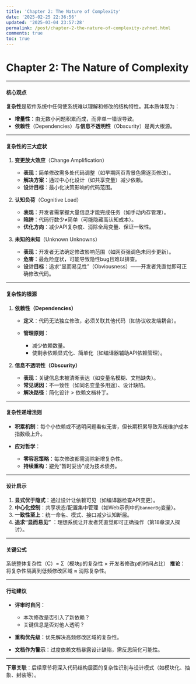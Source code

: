 ```yaml
---
title: 'Chapter 2: The Nature of Complexity'
date: '2025-02-25 22:36:56'
updated: '2025-03-04 23:57:28'
permalink: /post/chapter-2-the-nature-of-complexity-zvhnet.html
comments: true
toc: true
---
```


# Chapter 2: The Nature of Complexity

---

#### **核心观点**

**复杂性**是软件系统中任何使系统难以理解和修改的结构特性。其本质体现为：

* **增量性**：由无数小问题积累而成，而非单一错误导致。
* **依赖性**（Dependencies）与**信息不透明性**（Obscurity）是两大根源。

---

#### **复杂性的三大症状**

1. **变更放大效应**（Change Amplification）

    * **表现**：简单修改需多处代码调整（如早期网页背景色需逐页修改）。
    * **解决方案**：通过中心化设计（如共享变量）减少依赖。
    * **设计目标**：最小化决策影响的代码范围。
2. **认知负荷**（Cognitive Load）

    * **表现**：开发者需掌握大量信息才能完成任务（如手动内存管理）。
    * **陷阱**：代码行数少≠简单（可能隐藏高认知成本）。
    * **优化方向**：减少API复杂度、消除全局变量、保证一致性。
3. **未知的未知**（Unknown Unknowns）

    * **表现**：开发者无法确定修改影响范围（如网页强调色未同步更新）。
    * **危害**：最危险症状，可能导致隐性bug且难以排查。
    * **设计目标**：追求“显而易见性”（Obviousness）——开发者凭直觉即可正确修改代码。

---

#### **复杂性的根源**

1. **依赖性（Dependencies）**

    * **定义**：代码无法独立修改，必须关联其他代码（如协议收发端耦合）。
    * **管理原则**：

      * 减少依赖数量。
      * 使剩余依赖显式化、简单化（如编译器辅助API依赖管理）。
2. **信息不透明性（Obscurity）**

    * **表现**：关键信息未被清晰表达（如变量名模糊、文档缺失）。
    * **常见诱因**：不一致性（如同名变量多用途）、设计缺陷。
    * **解决路径**：简化设计 > 依赖文档补丁。

---

#### **复杂性递增法则**

* **积累机制**：每个小依赖或不透明问题看似无害，但长期积累导致系统维护成本指数级上升。
* **应对哲学**：

  * **零容忍策略**：每次修改都需消除新增复杂性。
  * **持续重构**：避免“暂时妥协”成为技术债务。

---

#### **设计启示**

1. **显式优于隐式**：通过设计让依赖可见（如编译器检查API变更）。
2. **中心化控制**：共享状态/配置集中管理（如Web示例中的`bannerBg`​变量）。
3. **一致性至上**：统一命名、模式、接口减少认知断层。
4. **追求“显而易见”** ：理想系统让开发者凭直觉即可正确操作（第18章深入探讨）。

---

#### **关键公式**

系统整体复杂性（C）= Σ（模块p的复杂性 × 开发者修改p的时间占比）
**推论**：将复杂性隔离到低频修改区域 ≈ 消除复杂性。

---

#### **行动建议**

* **评审时自问**：

  * 本次修改是否引入了新依赖？
  * 关键信息是否对他人透明？
* **重构优先级**：优先解决高频修改区域的复杂性。
* **文档作为警示**：过度依赖文档暴露设计缺陷，需反思简化可能性。

---

**下章关联**：后续章节将深入代码结构层面的复杂性识别与设计模式（如模块化、抽象、封装等）。
